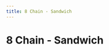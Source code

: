 ```yaml
---
title: 8 Chain - Sandwich
---
```

# 8 Chain - Sandwich
<ClientOnly>
<AssetLoader :reloadOnce="true" />
<GameSlides :jsonFileToLoad="'sandwich/8chain_sandwich_nov2.json'" :useRandomSeed="false" :useManualData="false" :replay="true"></GameSlides>

</ClientOnly>
